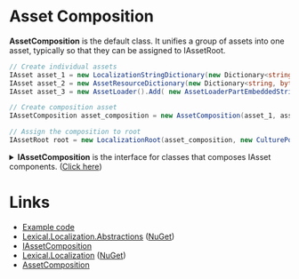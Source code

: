 # Asset Composition

**AssetComposition** is the default class. It unifies a group of assets into one asset, typically so that they can be assigned to IAssetRoot.

```csharp
// Create individual assets
IAsset asset_1 = new LocalizationStringDictionary(new Dictionary<string, string> { { "en:hello", "Hello World!" } });
IAsset asset_2 = new AssetResourceDictionary(new Dictionary<string, byte[]> { { "en:Hello.Icon", new byte[] { 1, 2, 3 } } });
IAsset asset_3 = new AssetLoader().Add( new AssetLoaderPartEmbeddedStrings("[assembly.]localization{-culture}.ini", AssetKeyNameProvider.Default ).AddAssembly(Assembly.GetExecutingAssembly()).AddMatchParameters("assembly"));

// Create composition asset
IAssetComposition asset_composition = new AssetComposition(asset_1, asset_2, asset_3);

// Assign the composition to root
IAssetRoot root = new LocalizationRoot(asset_composition, new CulturePolicy());
```

<details>
  <summary><b>IAssetComposition</b> is the interface for classes that composes IAsset components. (<u>Click here</u>)</summary>

```csharp
/// <summary>
/// Composition of <see cref="IAsset"/> components.
/// </summary>
public interface IAssetComposition : IAsset, IList<IAsset>
{
    /// <summary>
    /// Set to new content.
    /// </summary>
    /// <param name="newContent"></param>
    /// <exception cref="InvalidOperationException">If compostion is readonly</exception>
    void CopyFrom(IEnumerable<IAsset> newContent);

    /// <summary>
    /// Get component assets that implement T. 
    /// </summary>
    /// <param name="recursive">if true, visits children recursively</param>
    /// <typeparam name="T"></typeparam>
    /// <returns>enumerable or null</returns>
    IEnumerable<T> GetComponents<T>(bool recursive) where T : IAsset;
}
```
</details>


# Links
* [Example code](https://github.com/tagcode/Lexical.Localization/tree/master/docs/IAssetComposition)
* [Lexical.Localization.Abstractions](https://github.com/tagcode/Lexical.Localization/tree/master/Lexical.Localization.Abstractions) ([NuGet](https://www.nuget.org/packages/Lexical.Localization.Abstractions/))
 * [IAssetComposition](https://github.com/tagcode/Lexical.Localization/blob/master/Lexical.Localization.Abstractions/Asset/IAssetComposition.cs)
* [Lexical.Localization](https://github.com/tagcode/Lexical.Localization/tree/master/Lexical.Localization) ([NuGet](https://www.nuget.org/packages/Lexical.Localization/))
 * [AssetComposition](https://github.com/tagcode/Lexical.Localization/tree/master/Lexical.Localization/Asset/AssetComposition.cs)


